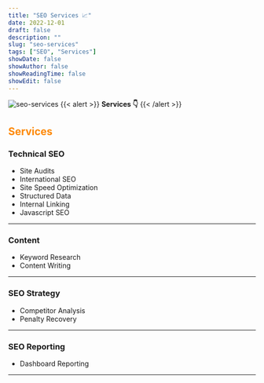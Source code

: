 ```yaml
---
title: "SEO Services 📈"
date: 2022-12-01
draft: false
description: ""
slug: "seo-services"
tags: ["SEO", "Services"]
showDate: false
showAuthor: false
showReadingTime: false
showEdit: false
---
```

![seo-services](/img/seo-services.png) 
{{< alert >}}
**Services 👇**
{{< /alert >}}

## <span style="color: #FD8803">Services</span>

### Technical SEO 

- Site Audits
- International SEO
- Site Speed Optimization
- Structured Data
- Internal Linking
- Javascript SEO

--- 

### Content

- Keyword Research
- Content Writing

---

### SEO Strategy

- Competitor Analysis
- Penalty Recovery

---

### SEO Reporting

- Dashboard Reporting

---


